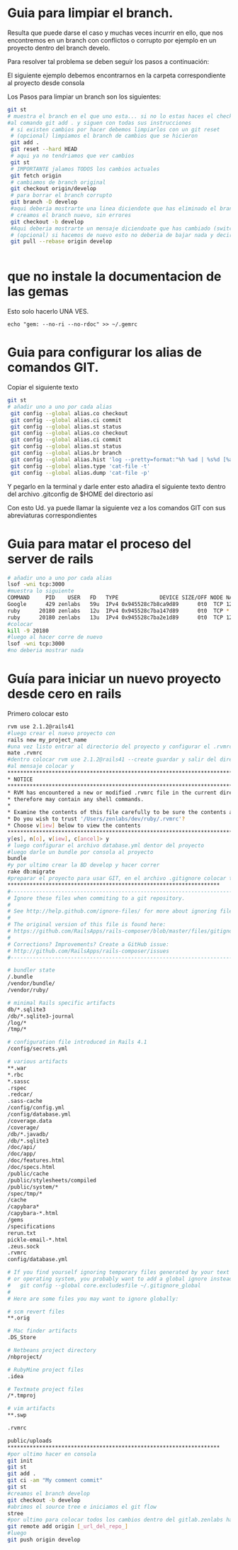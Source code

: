 Guia para limpiar el branch.
============================= 
Resulta que puede darse el caso y muchas veces incurrir en ello, que nos encontremos en un branch con conflictos o corrupto por ejemplo en un proyecto 
dentro del branch develo.

Para resolver tal problema se deben seguir los pasos a continuación:

El siguiente ejemplo debemos encontrarnos en la carpeta correspondiente al proyecto desde consola

Los Pasos para limpiar un branch son los siguientes:

```bash
git st
# muestra el branch en el que uno esta... si no lo estas haces el checkout develop, pero creo que la mayoria ya se encuentra en ese directorio, entonces te vas
#al comando git add . y siguen con todas sus instrucciones
 # si existen cambios por hacer debemos limpiarlos con un git reset
 # (opcional) limpiamos el branch de cambios que se hicieron
 git add .
 git reset --hard HEAD
 # aqui ya no tendriamos que ver cambios
 git st
 # IMPORTANTE jalamos TODOS los cambios actuales
 git fetch origin
 # cambiamos de branch original
 git checkout origin/develop
 # para borrar el branch corrupto
 git branch -D develop
 #aqui deberia mostrarte una linea diciendote que has eliminado el branch develop (Deleted branch develop)
 # creamos el branch nuevo, sin errores
 git checkout -b develop
 #Aqui deberia mostrarte un mensaje diciendoate que has cambiado (switched a new branch/develop)
 # (opcional) si hacemos de nuevo esto no deberia de bajar nada y decir que esta up-date
 git pull --rebase origin develop
 
```

que no instale la documentacion de las gemas
============================================

Esto solo hacerlo UNA VES.

```
echo "gem: --no-ri --no-rdoc" >> ~/.gemrc
```

Guia para configurar los alias de comandos GIT.
===============================================
Copiar el siguiente texto

```bash
git st
# añadir uno a uno por cada alias
 git config --global alias.co checkout 
 git config --global alias.ci commit
 git config --global alias.st status
 git config --global alias.co checkout
 git config --global alias.ci commit
 git config --global alias.st status
 git config --global alias.br branch
 git config --global alias.hist 'log --pretty=format:"%h %ad | %s%d [%an]" --graph --date=short'
 git config --global alias.type 'cat-file -t'
 git config --global alias.dump 'cat-file -p'
```


Y pegarlo en la terminal y darle enter esto añadira el siguiente texto dentro del archivo .gitconfig de $HOME del directorio así

Con esto Ud. ya puede llamar la siguiente vez a los comandos GIT con sus abreviaturas correspondientes

Guia para matar el proceso del server de rails
==============================================

```bash
# añadir uno a uno por cada alias
lsof -wni tcp:3000
#muestra lo siguiente 
COMMAND     PID    USER   FD   TYPE             DEVICE SIZE/OFF NODE NAME
Google      429 zenlabs   59u  IPv4 0x945528c7b8ca9d89      0t0  TCP 127.0.0.1:51441->127.0.0.1:hbci (ESTABLISHED)
ruby      20180 zenlabs   12u  IPv4 0x945528c7ba147d89      0t0  TCP *:hbci (LISTEN)
ruby      20180 zenlabs   13u  IPv4 0x945528c7ba2e1d89      0t0  TCP 127.0.0.1:hbci->127.0.0.1:51157 (CLOSE_WAIT)
#colocar
kill -9 20180
#luego al hacer corre de nuevo 
lsof -wni tcp:3000
#no deberia mostrar nada
```

Guía para iniciar un nuevo proyecto desde cero en rails
=======================================================
Primero colocar esto
```bash
rvm use 2.1.2@rails41
#luego crear el nuevo proyecto con 
rails new my_project_name
#una vez listo entrar al directorio del proyecto y configurar el .rvmrc de la sigte manera
mate .rvmrc
#dentro colocar rvm use 2.1.2@rails41 --create guardar y salir del directorio y volver a entrar
#al mensaje colocar y
********************************************************************************************************************
* NOTICE                                                                                                           *
********************************************************************************************************************
* RVM has encountered a new or modified .rvmrc file in the current directory, this is a shell script and           *
* therefore may contain any shell commands.                                                                        *
*                                                                                                                  *
* Examine the contents of this file carefully to be sure the contents are safe before trusting it!                 *
* Do you wish to trust '/Users/zenlabs/dev/ruby/.rvmrc'?                                                           *
* Choose v[iew] below to view the contents                                                                         *
********************************************************************************************************************
y[es], n[o], v[iew], c[ancel]> y
# luego configurar el archivo database.yml dentor del proyecto 
#luego darle un bundle por consola al proyecto
bundle
#y por ultimo crear la BD develop y hacer correr
rake db:migrate
#preparar el proyecto para usar GIT, en el archivo .gitignore colocar todo esto
*******************************************************************
#----------------------------------------------------------------------------
# Ignore these files when commiting to a git repository.
#
# See http://help.github.com/ignore-files/ for more about ignoring files.
#
# The original version of this file is found here:
# https://github.com/RailsApps/rails-composer/blob/master/files/gitignore.txt
#
# Corrections? Improvements? Create a GitHub issue:
# http://github.com/RailsApps/rails-composer/issues
#----------------------------------------------------------------------------

# bundler state
/.bundle
/vendor/bundle/
/vendor/ruby/

# minimal Rails specific artifacts
db/*.sqlite3
/db/*.sqlite3-journal
/log/*
/tmp/*

# configuration file introduced in Rails 4.1
/config/secrets.yml

# various artifacts
**.war
*.rbc
*.sassc
.rspec
.redcar/
.sass-cache
/config/config.yml
/config/database.yml
/coverage.data
/coverage/
/db/*.javadb/
/db/*.sqlite3
/doc/api/
/doc/app/
/doc/features.html
/doc/specs.html
/public/cache
/public/stylesheets/compiled
/public/system/*
/spec/tmp/*
/cache
/capybara*
/capybara-*.html
/gems
/specifications
rerun.txt
pickle-email-*.html
.zeus.sock
.rvmrc
config/database.yml

# If you find yourself ignoring temporary files generated by your text editor
# or operating system, you probably want to add a global ignore instead:
#   git config --global core.excludesfile ~/.gitignore_global
#
# Here are some files you may want to ignore globally:

# scm revert files
**.orig

# Mac finder artifacts
.DS_Store

# Netbeans project directory
/nbproject/

# RubyMine project files
.idea

# Textmate project files
/*.tmproj

# vim artifacts
**.swp

.rvmrc

public/uploads
*******************************************************************
#por ultimo hacer en consola
git init
git st
git add .
git ci -am "My comment commit"
git st
#creamos el branch develop
git checkout -b develop
#abrimos el source tree e iniciamos el git flow
stree
#por ultimo para colocar todos los cambios dentro del gitlab.zenlabs hacemos correr por consola lo sigte
git remote add origin [_url_del_repo_]
#luego 
git push origin develop
```